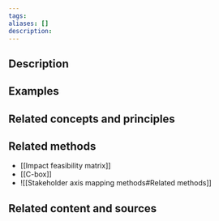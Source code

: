 ```yaml
---
tags: 
aliases: []
description:
---
```


## Description


## Examples 


## Related concepts and principles


## Related methods
- [[Impact feasibility matrix]]
- [[C-box]]
- ![[Stakeholder axis mapping methods#Related methods]]

## Related content and sources
